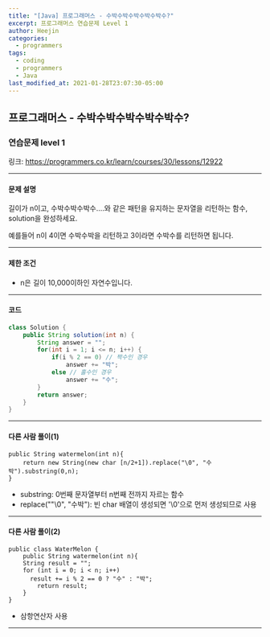 ```yaml
---
title: "[Java] 프로그래머스 - 수박수박수박수박수박수?"
excerpt: 프로그래머스 연습문제 Level 1
author: Heejin
categories: 
  - programmers
tags:
  - coding
  - programmers
  - Java
last_modified_at: 2021-01-28T23:07:30-05:00
---
```




## 프로그래머스 - 수박수박수박수박수박수?



### 연습문제 level 1

링크: <https://programmers.co.kr/learn/courses/30/lessons/12922>

***

#### 문제 설명

길이가 n이고, 수박수박수박수....와 같은 패턴을 유지하는 문자열을 리턴하는 함수, solution을 완성하세요. 

예를들어 n이 4이면 수박수박을 리턴하고 3이라면 수박수를 리턴하면 됩니다.

***

#### 제한 조건

* n은 길이 10,000이하인 자연수입니다.

***

#### 코드

```java
class Solution {
    public String solution(int n) {
        String answer = "";
        for(int i = 1; i <= n; i++) {
            if(i % 2 == 0) // 짝수인 경우
                answer += "박";
            else // 홀수인 경우
                answer += "수";
        }
        return answer;
    }
}
```

***

#### 다른 사람 풀이(1)

```
public String watermelon(int n){
	return new String(new char [n/2+1]).replace("\0", "수박").substring(0,n);
}
```

- substring: 0번째 문자열부터 n번째 전까지 자르는 함수
- replace(""\0", "수박"): 빈 char 배열이 생성되면 '\0'으로 먼저 생성되므로 사용

***

#### 다른 사람 풀이(2)

```
public class WaterMelon {
    public String watermelon(int n){
    String result = "";
    for (int i = 0; i < n; i++)
      result += i % 2 == 0 ? "수" : "박";
        return result;
    }
}
```

- 삼항연산자 사용

***

